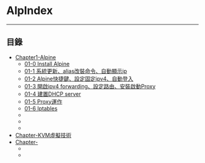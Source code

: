 # AlpIndex

* * *
## 目錄

-   [Chapter1-Alpine]()
    -   [01-0 Install Alpine](https://github.com/CDS-ZUKYUN/OS_Alpine/blob/main/Book/1-0%20Install%20Alpine.md)
    -   [01-1 系統更新、alias改裝命令、自動顯示ip](https://github.com/CDS-ZUKYUN/OS_Alpine/blob/main/Book/1-1-%E6%9B%B4%E6%96%B0%E3%80%81%E6%94%B9%E8%A3%9D%E5%91%BD%E4%BB%A4%E3%80%81%E8%87%AA%E5%8B%95%E9%A1%AF%E7%A4%BAip%E3%80%81%E7%AE%A1%E7%90%86%E8%80%85%E5%B8%B3%E8%99%9F.md)
    -   [01-2 Alpine快捷鍵、設定固定ipv4、自動登入](https://github.com/CDS-ZUKYUN/OS_Alpine/blob/main/Book/1-2-%E5%BF%AB%E6%8D%B7%E9%8D%B5%E3%80%81%E8%A8%AD%E5%AE%9A%E5%9B%BA%E5%AE%9Aipv4%E3%80%81%E8%87%AA%E5%8B%95%E7%99%BB%E5%85%A5.md)
    -   [01-3 開啟ipv4 forwarding、設定路由、安裝啟動Proxy](https://github.com/CDS-ZUKYUN/OS_Alpine/blob/main/Book/1-3%20%E9%96%8B%E5%95%9Fipv4%20forwarding%E3%80%81%E5%A2%9E%E5%8A%A0%E8%B7%AF%E7%94%B1%E3%80%81%E5%AE%89%E8%A3%9D%E5%95%9F%E5%8B%95Proxy.md)
    -   [01-4 建置DHCP server](https://github.com/CDS-ZUKYUN/OS_Alpine/blob/main/Book/1-4%20%E5%BB%BA%E7%BD%AEDHCP%20server.md)
    -   [01-5 Proxy運作](https://github.com/CDS-ZUKYUN/OS_Alpine/blob/main/Book/1-5%20Proxy%20Alpine.md)
    -   [01-6 Iptables](https://github.com/CDS-ZUKYUN/OS_Alpine/blob/main/Book/1-6%20Iptables%20Alpine.md)
    -   [](#uselogin)
    -   [](#uselogin)
    -   [](#uselogin)
-   [Chapter-KVM虛擬技術]()
-   [Chapter-]()
    -   [](#uselogin)
    -   [](#uselogin)
